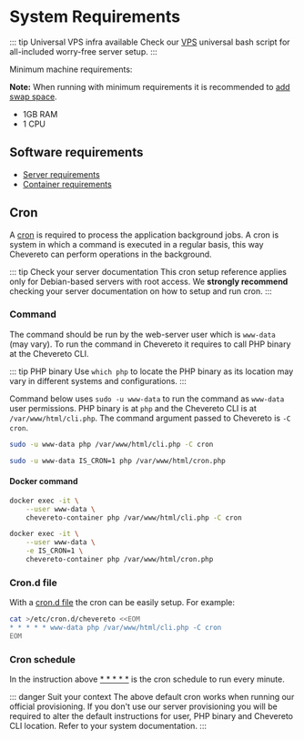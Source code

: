 # System Requirements

::: tip Universal VPS infra available
Check our [VPS](https://github.com/chevereto/vps) universal bash script for all-included worry-free server setup.
:::

Minimum machine requirements:

**Note:** When running with minimum requirements it is recommended to [add swap space](https://www.digitalocean.com/community/tutorials/how-to-add-swap-space-on-ubuntu-20-04).

* 1GB RAM
* 1 CPU

## Software requirements

* [Server requirements](../server/requirements.md)
* [Container requirements](../container/requirements.md)

## Cron

A [cron](https://en.wikipedia.org/wiki/Cron) is required to process the application background jobs. A cron is system in which a command is executed in a regular basis, this way Chevereto can perform operations in the background.

::: tip Check your server documentation
This cron setup reference applies only for Debian-based servers with root access. We **strongly recommend** checking your server documentation on how to setup and run cron.
:::

### Command

The command should be run by the web-server user which is `www-data` (may vary). To run the command in Chevereto it requires to call PHP binary at the Chevereto CLI.

::: tip PHP binary
Use `which php` to locate the PHP binary as its location may vary in different systems and configurations.
:::

Command below uses `sudo -u www-data` to run the command as `www-data` user permissions. PHP binary is at `php` and the Chevereto CLI is at `/var/www/html/cli.php`. The command argument passed to Chevereto is `-C cron`.

<CodeGroup>
<CodeGroupItem title="V3.20+">

```sh
sudo -u www-data php /var/www/html/cli.php -C cron
```

</CodeGroupItem>

<CodeGroupItem title="Older">

```sh
sudo -u www-data IS_CRON=1 php /var/www/html/cron.php
```

</CodeGroupItem>
</CodeGroup>

#### Docker command

<CodeGroup>
<CodeGroupItem title="V3.20+">

```sh
docker exec -it \
    --user www-data \
    chevereto-container php /var/www/html/cli.php -C cron
```

</CodeGroupItem>

<CodeGroupItem title="Older">

```sh
docker exec -it \
    --user www-data \
    -e IS_CRON=1 \
    chevereto-container php /var/www/html/cron.php
```

</CodeGroupItem>
</CodeGroup>

### Cron.d file

With a [cron.d file](https://manpages.debian.org/stretch/cron/cron.8) the cron can be easily setup. For example:

```sh
cat >/etc/cron.d/chevereto <<EOM
* * * * * www-data php /var/www/html/cli.php -C cron
EOM
```

### Cron schedule

In the instruction above [* * * * *](https://crontab.guru/#*_*_*_*_*) is the cron schedule to run every minute.

::: danger Suit your context
The above default cron works when running our official provisioning. If you don't use our server provisioning you will be required to alter the default instructions for user, PHP binary and Chevereto CLI location. Refer to your system documentation.
:::

